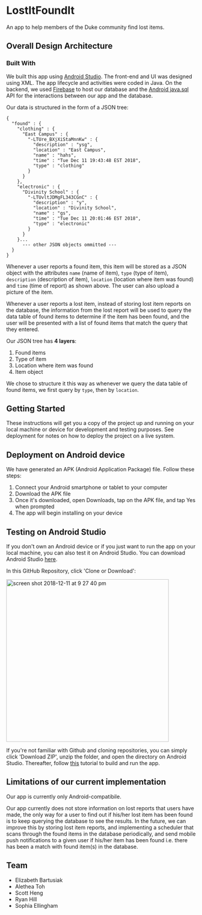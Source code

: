 # LostItFoundIt

An app to help members of the Duke community find lost items. 

## Overall Design Architecture

### Built With

We built this app using [Android Studio](https://developer.android.com/studio/). The front-end and UI was designed using XML. The app lifecycle and activities were coded in Java. On the backend, we used [Firebase](https://firebase.google.com/) to host our database and the [Android java.sql](https://developer.android.com/reference/java/sql/package-summary) API for the interactions between our app and the database.

Our data is structured in the form of a JSON tree:

```
{
  "found" : {
    "clothing" : {
      "East Campus" : {
        "-LTUre_BXjXiStaMnnKw" : {
          "description" : "ysg",
          "location" : "East Campus",
          "name" : "hahs",
          "time" : "Tue Dec 11 19:43:48 EST 2018",
          "type" : "clothing"
        }
      }
    },
    "electronic" : {
      "Divinity School" : {
        "-LTUvltJDMgFL343CGnC" : {
          "description" : "y",
          "location" : "Divinity School",
          "name" : "gs",
          "time" : "Tue Dec 11 20:01:46 EST 2018",
          "type" : "electronic"
        }
      }
    }...
      --- other JSON objects ommitted ---
  }
}
```

Whenever a user reports a found item, this item will be stored as a JSON object with the attributes ```name``` (name of item), ```type``` (type of item), ```description``` (description of item), ```location``` (location where item was found) and ```time``` (time of report) as shown above. The user can also upload a picture of the item. 

Whenever a user reports a lost item, instead of storing lost item reports on the database, the information from the lost report will be used to query the data table of found items to determine if the item has been found, and the user will be presented with a list of found items that match the query that they entered. 

Our JSON tree has **4 layers**:
1. Found items
2. Type of item
3. Location where item was found
4. Item object

We chose to structure it this way as whenever we query the data table of found items, we first query by ```type```, then by ```location```. 

## Getting Started

These instructions will get you a copy of the project up and running on your local machine or device for development and testing purposes. See deployment for notes on how to deploy the project on a live system.

## Deployment on Android device
We have generated an APK (Android Application Package) file. Follow these steps:
1. Connect your Android smartphone or tablet to your computer
2. Download the APK file
3. Once it's downloaded, open Downloads, tap on the APK file, and tap Yes when prompted
4. The app will begin installing on your device

## Testing on Android Studio

If you don't own an Android device or if you just want to run the app on your local machine, you can also test it on Android Studio. You can download Android Studio [here](https://developer.android.com/studio/). 

In this GitHub Repository, click 'Clone or Download':
<p><img width="432" alt="screen shot 2018-12-11 at 9 27 40 pm" src="https://user-images.githubusercontent.com/22549537/49843002-a5476080-fd8b-11e8-9046-a00785a4d511.png"></p>

If you're not familiar with Github and cloning repositories, you can simply click 'Download ZIP', unzip the folder, and open the directory on Android Studio. Thereafter, follow [this](https://developer.android.com/studio/run/) tutorial to build and run the app. 

## Limitations of our current implementation
Our app is currently only Android-compatibile. 

Our app currently does not store information on lost reports that users have made, the only way for a user to find out if his/her lost item has been found is to keep querying the database to see the results. In the future, we can improve this by storing lost item reports, and implementing a scheduler that scans through the found items in the database periodically, and send mobile push notifications to a given user if his/her item has been found i.e. there has been a match with found item(s) in the database. 

## Team

- Elizabeth Bartusiak
- Alethea Toh
- Scott Heng
- Ryan Hill
- Sophia Ellingham
